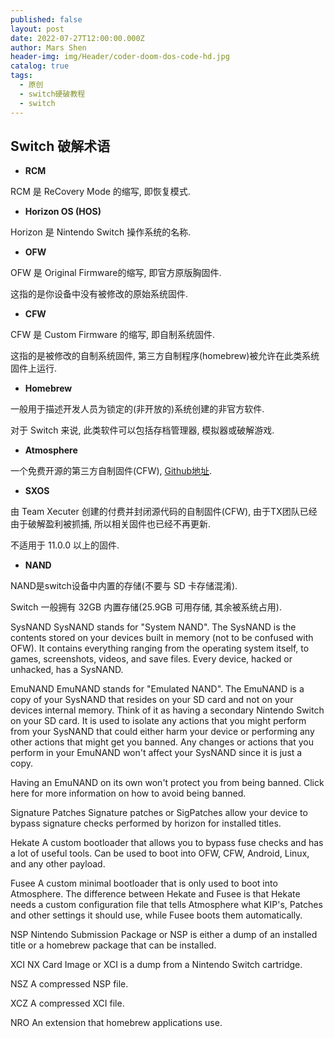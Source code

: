 ```yaml
---
published: false
layout: post
date: 2022-07-27T12:00:00.000Z
author: Mars Shen
header-img: img/Header/coder-doom-dos-code-hd.jpg
catalog: true
tags:
  - 原创
  - switch硬破教程
  - switch
---
```

## Switch 破解术语

- **RCM**

RCM 是 ReCovery Mode 的缩写, 即恢复模式.

- **Horizon OS (HOS)**

Horizon 是 Nintendo Switch 操作系统的名称.

- **OFW**

OFW 是 Original Firmware的缩写, 即官方原版胸固件.

这指的是你设备中没有被修改的原始系统固件.

- **CFW**

CFW 是 Custom Firmware 的缩写, 即自制系统固件.

这指的是被修改的自制系统固件, 第三方自制程序(homebrew)被允许在此类系统固件上运行.

- **Homebrew**

一般用于描述开发人员为锁定的(非开放的)系统创建的非官方软件.

对于 Switch 来说, 此类软件可以包括存档管理器, 模拟器或破解游戏.

- **Atmosphere**

一个免费开源的第三方自制固件(CFW), [Github地址](https://github.com/Atmosphere-NX/Atmosphere).

- **SXOS**

由 Team Xecuter 创建的付费并封闭源代码的自制固件(CFW), 由于TX团队已经由于破解盈利被抓捕, 所以相关固件也已经不再更新.

不适用于 11.0.0 以上的固件.

- **NAND**

NAND是switch设备中内置的存储(不要与 SD 卡存储混淆).

Switch 一般拥有 32GB 内置存储(25.9GB 可用存储, 其余被系统占用).

SysNAND
SysNAND stands for "System NAND".
The SysNAND is the contents stored on your devices built in memory (not to be confused with OFW).
It contains everything ranging from the operating system itself, to games, screenshots, videos, and save files.
Every device, hacked or unhacked, has a SysNAND.

EmuNAND
EmuNAND stands for "Emulated NAND".
The EmuNAND is a copy of your SysNAND that resides on your SD card and not on your devices internal memory.
Think of it as having a secondary Nintendo Switch on your SD card.
It is used to isolate any actions that you might perform from your SysNAND that could either
harm your device or performing any other actions that might get you banned.
Any changes or actions that you perform in your EmuNAND won't affect your SysNAND since it is just a copy.

Having an EmuNAND on its own won't protect you from being banned. Click here for more information on how to avoid being banned.

Signature Patches
Signature patches or SigPatches allow your device to bypass signature checks performed by horizon
for installed titles.

Hekate
A custom bootloader that allows you to bypass fuse checks and has a lot of useful tools.
Can be used to boot into OFW, CFW, Android, Linux, and any other payload.

Fusee
A custom minimal bootloader that is only used to boot into Atmosphere.
The difference between Hekate and Fusee is that Hekate needs a custom configuration file that
tells Atmosphere what KIP's, Patches and other settings it should use, while Fusee boots them automatically.

NSP
Nintendo Submission Package or NSP is either a dump of an installed title or a homebrew package that can be installed.

XCI
NX Card Image or XCI is a dump from a Nintendo Switch cartridge.

NSZ
A compressed NSP file.

XCZ
A compressed XCI file.

NRO
An extension that homebrew applications use.


